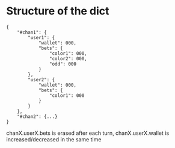 # Structure of the dict

```
{
    "#chan1": {
        "user1": {
            "wallet": 000,
            "bets": {
                "color1": 000,
                "color2": 000,
                "odd": 000
            }
        },
        "user2": {
            "wallet": 000,
            "bets": {
                "color1": 000
            }
        }
    },
    "#chan2": {...}
}
```
chanX.userX.bets is erased after each turn, chanX.userX.wallet is increased/decreased in the same time